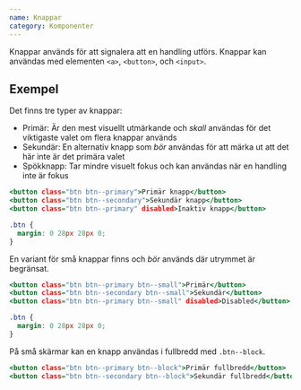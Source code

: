 ```yaml
---
name: Knappar
category: Komponenter
---
```


Knappar används för att signalera att en handling utförs. Knappar kan användas med elementen `<a>`, `<button>`, och `<input>`.

## Exempel

Det finns tre typer av knappar:

- Primär: Är den mest visuellt utmärkande och _skall_ användas för det viktigaste valet om flera knappar används
- Sekundär: En alternativ knapp som _bör_ användas för att märka ut att det här inte är det primära valet
- Spökknapp: Tar mindre visuelt fokus och kan användas när en handling inte är fokus

```types.html
<button class="btn btn--primary">Primär knapp</button>
<button class="btn btn--secondary">Sekundär knapp</button>
<button class="btn btn--primary" disabled>Inaktiv knapp</button>
```
```types.css hidden
.btn {
  margin: 0 28px 28px 0;
}
```

En variant för små knappar finns och _bör_ används där utrymmet är begränsat.

```small.html
<button class="btn btn--primary btn--small">Primär</button>
<button class="btn btn--secondary btn--small">Sekundär</button>
<button class="btn btn--primary btn--small" disabled>Disabled</button>
```
```small.css hidden
.btn {
  margin: 0 28px 28px 0;
}
```

På små skärmar kan en knapp användas i fullbredd med `.btn--block`.

```block.html
<button class="btn btn--primary btn--block">Primär fullbredd</button>
<button class="btn btn--secondary btn--block">Sekundär fullbredd</button>
```
